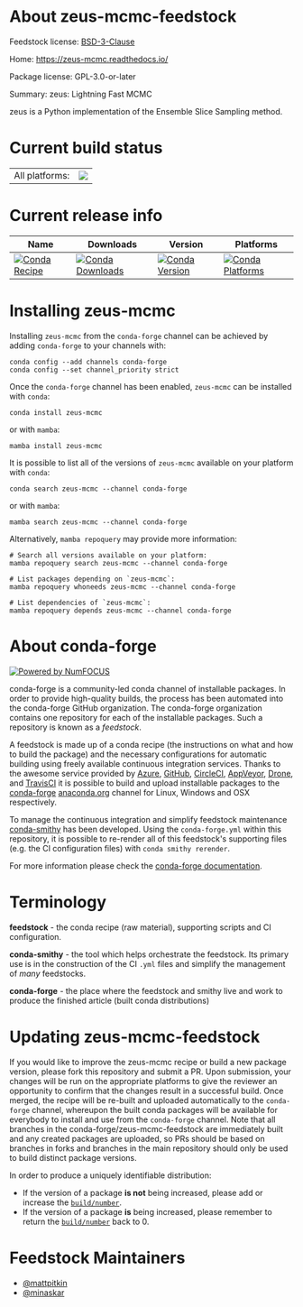 About zeus-mcmc-feedstock
=========================

Feedstock license: [BSD-3-Clause](https://github.com/conda-forge/zeus-mcmc-feedstock/blob/main/LICENSE.txt)

Home: https://zeus-mcmc.readthedocs.io/

Package license: GPL-3.0-or-later

Summary: zeus: Lightning Fast MCMC

zeus is a Python implementation of the Ensemble Slice Sampling method.


Current build status
====================


<table><tr><td>All platforms:</td>
    <td>
      <a href="https://dev.azure.com/conda-forge/feedstock-builds/_build/latest?definitionId=12712&branchName=main">
        <img src="https://dev.azure.com/conda-forge/feedstock-builds/_apis/build/status/zeus-mcmc-feedstock?branchName=main">
      </a>
    </td>
  </tr>
</table>

Current release info
====================

| Name | Downloads | Version | Platforms |
| --- | --- | --- | --- |
| [![Conda Recipe](https://img.shields.io/badge/recipe-zeus--mcmc-green.svg)](https://anaconda.org/conda-forge/zeus-mcmc) | [![Conda Downloads](https://img.shields.io/conda/dn/conda-forge/zeus-mcmc.svg)](https://anaconda.org/conda-forge/zeus-mcmc) | [![Conda Version](https://img.shields.io/conda/vn/conda-forge/zeus-mcmc.svg)](https://anaconda.org/conda-forge/zeus-mcmc) | [![Conda Platforms](https://img.shields.io/conda/pn/conda-forge/zeus-mcmc.svg)](https://anaconda.org/conda-forge/zeus-mcmc) |

Installing zeus-mcmc
====================

Installing `zeus-mcmc` from the `conda-forge` channel can be achieved by adding `conda-forge` to your channels with:

```
conda config --add channels conda-forge
conda config --set channel_priority strict
```

Once the `conda-forge` channel has been enabled, `zeus-mcmc` can be installed with `conda`:

```
conda install zeus-mcmc
```

or with `mamba`:

```
mamba install zeus-mcmc
```

It is possible to list all of the versions of `zeus-mcmc` available on your platform with `conda`:

```
conda search zeus-mcmc --channel conda-forge
```

or with `mamba`:

```
mamba search zeus-mcmc --channel conda-forge
```

Alternatively, `mamba repoquery` may provide more information:

```
# Search all versions available on your platform:
mamba repoquery search zeus-mcmc --channel conda-forge

# List packages depending on `zeus-mcmc`:
mamba repoquery whoneeds zeus-mcmc --channel conda-forge

# List dependencies of `zeus-mcmc`:
mamba repoquery depends zeus-mcmc --channel conda-forge
```


About conda-forge
=================

[![Powered by
NumFOCUS](https://img.shields.io/badge/powered%20by-NumFOCUS-orange.svg?style=flat&colorA=E1523D&colorB=007D8A)](https://numfocus.org)

conda-forge is a community-led conda channel of installable packages.
In order to provide high-quality builds, the process has been automated into the
conda-forge GitHub organization. The conda-forge organization contains one repository
for each of the installable packages. Such a repository is known as a *feedstock*.

A feedstock is made up of a conda recipe (the instructions on what and how to build
the package) and the necessary configurations for automatic building using freely
available continuous integration services. Thanks to the awesome service provided by
[Azure](https://azure.microsoft.com/en-us/services/devops/), [GitHub](https://github.com/),
[CircleCI](https://circleci.com/), [AppVeyor](https://www.appveyor.com/),
[Drone](https://cloud.drone.io/welcome), and [TravisCI](https://travis-ci.com/)
it is possible to build and upload installable packages to the
[conda-forge](https://anaconda.org/conda-forge) [anaconda.org](https://anaconda.org/)
channel for Linux, Windows and OSX respectively.

To manage the continuous integration and simplify feedstock maintenance
[conda-smithy](https://github.com/conda-forge/conda-smithy) has been developed.
Using the ``conda-forge.yml`` within this repository, it is possible to re-render all of
this feedstock's supporting files (e.g. the CI configuration files) with ``conda smithy rerender``.

For more information please check the [conda-forge documentation](https://conda-forge.org/docs/).

Terminology
===========

**feedstock** - the conda recipe (raw material), supporting scripts and CI configuration.

**conda-smithy** - the tool which helps orchestrate the feedstock.
                   Its primary use is in the construction of the CI ``.yml`` files
                   and simplify the management of *many* feedstocks.

**conda-forge** - the place where the feedstock and smithy live and work to
                  produce the finished article (built conda distributions)


Updating zeus-mcmc-feedstock
============================

If you would like to improve the zeus-mcmc recipe or build a new
package version, please fork this repository and submit a PR. Upon submission,
your changes will be run on the appropriate platforms to give the reviewer an
opportunity to confirm that the changes result in a successful build. Once
merged, the recipe will be re-built and uploaded automatically to the
`conda-forge` channel, whereupon the built conda packages will be available for
everybody to install and use from the `conda-forge` channel.
Note that all branches in the conda-forge/zeus-mcmc-feedstock are
immediately built and any created packages are uploaded, so PRs should be based
on branches in forks and branches in the main repository should only be used to
build distinct package versions.

In order to produce a uniquely identifiable distribution:
 * If the version of a package **is not** being increased, please add or increase
   the [``build/number``](https://docs.conda.io/projects/conda-build/en/latest/resources/define-metadata.html#build-number-and-string).
 * If the version of a package **is** being increased, please remember to return
   the [``build/number``](https://docs.conda.io/projects/conda-build/en/latest/resources/define-metadata.html#build-number-and-string)
   back to 0.

Feedstock Maintainers
=====================

* [@mattpitkin](https://github.com/mattpitkin/)
* [@minaskar](https://github.com/minaskar/)

